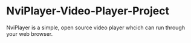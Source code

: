 # NviPlayer-Video-Player-Project
NviPlayer is a simple, open source video player whcich can run through your web browser.
